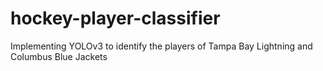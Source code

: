 # hockey-player-classifier
Implementing YOLOv3 to identify the players of Tampa Bay Lightning and Columbus Blue Jackets

